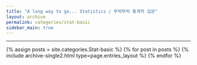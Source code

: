 ```yaml
---
title: "A long way to go... Statistics / 뚜벅뚜벅 통계학 입문"
layout: archive
permalink: categories/stat-basic
sidebar_main: true
---
```


<!-- 공백이 포함되어 있는 카테고리 이름의 경우 site.categories['a b c'] 이런식으로! -->

***

{% assign posts = site.categories.Stat-basic %}
{% for post in posts %} {% include archive-single2.html type=page.entries_layout %} {% endfor %}